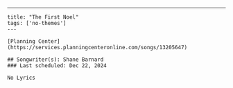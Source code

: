 ---
    title: "The First Noel"
    tags: ['no-themes']
    ---

    [Planning Center](https://services.planningcenteronline.com/songs/13205647)

    ## Songwriter(s): Shane Barnard
    ### Last scheduled: Dec 22, 2024          

    No Lyrics
    